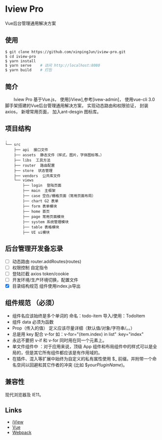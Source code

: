
# Iview Pro
 Vue后台管理通用解决方案
## 使用
```bash
$ git clone https://github.com/xinpingJun/iview-pro.git
$ cd iview-pro
$ yarn install
$ yarn serve    # 访问 http://localhost:8080
$ yarn build    # 打包  

```

## 简介
&emsp;&emsp;Iview Pro
  基于Vue.js，
  使用[iView],参考[ivew-admin]，
  使用vue-cli 3.0 脚手架搭建的Vue后台管理通用解决方案，
  实现动态路由和权限验证，
  封装axios，
  新增常用页面，
  加入ant-desgin 图标库。

## 项目结构
```shell
.
└── src
    ├── api  接口文件
    ├── assets  静态文件（样式，图片，字体图标等。）
    ├── libs  工具方法
    ├── router  路由配置
    ├── store  状态管理
    ├── vendors  公共库文件
    └── views
        ├── login  登陆页面
        ├── main  主框架
        ├── case 空白/栅格页面（常用页面布局）
        ├── chart G2 表单  
        ├── form 表单模块
        ├── home 首页  
        ├── page 常用页面模块
        ├── system 系统管理模块  
        ├── table 表格模块  
        ├── UI ui模块  
```


##  后台管理开发备忘录
- [ ]   动态路由  router.addRoutes(routes)
- [ ]   权限控制  自定指令
- [ ]   登陆拦截  axios  token/cookie
- [ ]   开发环境/生产环境切换，配置文件
- [x]   目录结构规范 组件使用index.js导出

## 组件规范 （必须）
  - 组件名应该始终是多个单词的  命名：todo-item  导入/使用：TodoItem  
  - 组件 data 必须为函数
  - Prop（传入的值） 定义应该尽量详细（默认值/对象/字符串/。。）
  - 总是用 key 配合 v-for  如：v-for="(item.index) in list"  :key="index"
  - 永远不要把 v-if 和 v-for 同时用在同一个元素上。
  - 单文件组件中 ：对于应用来说，顶级 App 组件和布局组件中的样式可以是全局的，但是其它所有组件都应该是有作用域的。
  - 在插件、混入等扩展中始终为自定义的私有属性使用 $_ 前缀。并附带一个命名空间以回避和其它作者的冲突 (比如 $_yourPluginName_)。


## 兼容性
现代浏览器及 IE11。

## Links

- [iView](https://github.com/iview/iview)
- [Vue](https://github.com/vuejs/vue)
- [Webpack](https://github.com/webpack/webpack)
